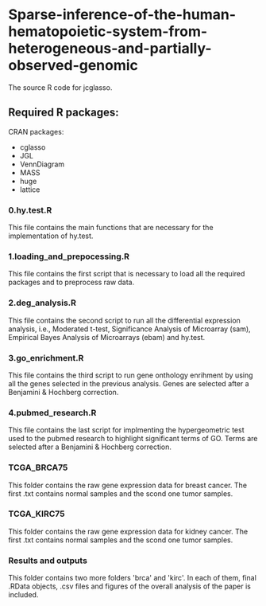 # Sparse-inference-of-the-human-hematopoietic-system-from-heterogeneous-and-partially-observed-genomic
The source R code for jcglasso. 

## Required R packages:

CRAN packages:
- cglasso
- JGL
- VennDiagram
- MASS
- huge
- lattice

### 0.hy.test.R
This file contains the main functions that are necessary for the implementation of hy.test.

### 1.loading_and_prepocessing.R
This file contains the first script that is necessary to load all the required packages and to preprocess raw data.

### 2.deg_analysis.R
This file contains the second script to run all the differential expression analysis, i.e., Moderated t-test, Significance Analysis of Microarray (sam), Empirical Bayes Analysis of Microarrays (ebam) and hy.test.

### 3.go_enrichment.R
This file contains the third script to run gene onthology enrihment by using all the genes selected in the previous analysis. Genes are selected after a Benjamini & Hochberg correction.

### 4.pubmed_research.R
This file contains the last script for implmenting the hypergeometric test used to the pubmed research to highlight significant terms of GO. Terms are selected after a Benjamini & Hochberg correction.

### TCGA_BRCA75
This folder contains the raw gene expression data for breast cancer. The first .txt contains normal samples and the scond one tumor samples.

### TCGA_KIRC75
This folder contains the raw gene expression data for kidney cancer. The first .txt contains normal samples and the scond one tumor samples.

### Results and outputs
This folder contains two more folders 'brca' and 'kirc'. In each of them, final .RData objects, .csv files and figures of the overall analysis of the paper is included.


